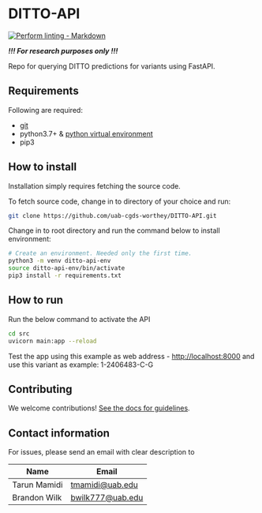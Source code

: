 # DITTO-API

<!-- markdown-link-check-disable -->
[![Perform linting -
Markdown](https://github.com/uab-cgds-worthey/DITTO-API/actions/workflows/linting.yml/badge.svg)](https://github.com/uab-cgds-worthey/DITTO-API/actions/workflows/linting.yml)
<!-- markdown-link-check-enable -->

***!!! For research purposes only !!!***

Repo for querying DITTO predictions for variants using FastAPI.

## Requirements

Following are required:

- [git](https://git-scm.com/downloads)
- python3.7+  & [python virtual environment](https://docs.python.org/3/tutorial/venv.html)
- pip3

## How to install

Installation simply requires fetching the source code.

To fetch source code, change in to directory of your choice and run:

```sh
git clone https://github.com/uab-cgds-worthey/DITTO-API.git
```

Change in to root directory and run the command below to install environment:

```sh
# Create an environment. Needed only the first time.
python3 -m venv ditto-api-env
source ditto-api-env/bin/activate
pip3 install -r requirements.txt
```

## How to run

Run the below command to activate the API

```sh
cd src
uvicorn main:app --reload
```

Test the app using this example as web address -
<a href="http://localhost:8000" target="_blank" rel="noreferrer noopener">http://localhost:8000</a>
 and use this variant as example: 1-2406483-C-G

## Contributing

We welcome contributions! [See the docs for guidelines](./CONTRIBUTING.md).

## Contact information

For issues, please send an email with clear description to

|Name | Email |
------|--------|
Tarun Mamidi | <tmamidi@uab.edu>
Brandon Wilk | <bwilk777@uab.edu>
